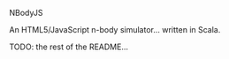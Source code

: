 NBodyJS

An HTML5/JavaScript n-body simulator... written in Scala.

TODO: the rest of the README...
